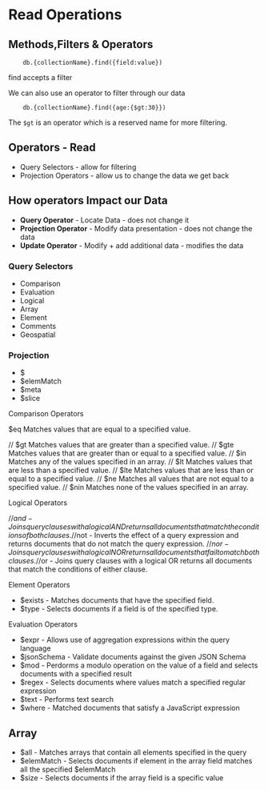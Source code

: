 # Read Operations

## Methods,Filters & Operators

        db.{collectionName}.find({field:value})

find accepts a filter

We can also use an operator to filter through our data

        db.{collectionName}.find({age:{$gt:30}})

The `$gt` is an operator which is a reserved name for more filtering.

## Operators - Read

- Query Selectors - allow for filtering
- Projection Operators - allow us to change the data we get back

## How operators Impact our Data

- **Query Operator** - Locate Data - does not change it
- **Projection Operator** - Modify data presentation - does not change the data
- **Update Operator** - Modify + add additional data - modifies the data

### Query Selectors

- Comparison
- Evaluation
- Logical
- Array
- Element
- Comments
- Geospatial

### Projection

- \$
- \$elemMatch
- \$meta
- \$slice

Comparison Operators

\$eq Matches values that are equal to a specified value.

// $gt	Matches values that are greater than a specified value.
// $gte Matches values that are greater than or equal to a specified value.
// $in	Matches any of the values specified in an array.
// $lt Matches values that are less than a specified value.
// $lte	Matches values that are less than or equal to a specified value.
// $ne Matches all values that are not equal to a specified value.
// \$nin Matches none of the values specified in an array.

Logical Operators

//$and - Joins query clauses with a logical AND returns all documents that match the conditions of both clauses.
//$not - Inverts the effect of a query expression and returns documents that do not match the query expression.
//$nor - Joins query clauses with a logical NOR returns all documents that fail to match both clauses.
//$or - Joins query clauses with a logical OR returns all documents that match the conditions of either clause.

Element Operators

- \$exists - Matches documents that have the specified field.
- \$type - Selects documents if a field is of the specified type.

Evaluation Operators

- \$expr - Allows use of aggregation expressions within the query language
- \$jsonSchema - Validate documents against the given JSON Schema
- \$mod - Perdorms a modulo operation on the value of a field and selects documents with a specified result
- \$regex - Selects documents where values match a specified regular expression
- \$text - Performs text search
- \$where - Matched documents that satisfy a JavaScript expression

## Array

- \$all - Matches arrays that contain all elements specified in the query
- $elemMatch - Selects documents if element in the array field matches all the specified $elemMatch
- \$size - Selects documents if the array field is a specific value
